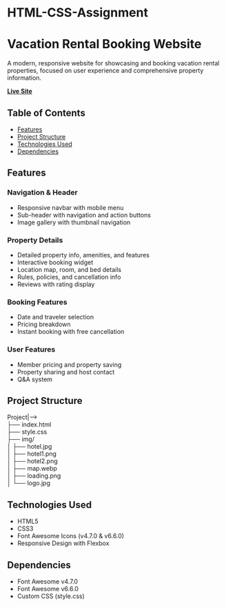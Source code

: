 # HTML-CSS-Assignment
# Vacation Rental Booking Website

A modern, responsive website for showcasing and booking vacation rental properties, focused on user experience and comprehensive property information.

**[Live Site](https://vacation-project-layout.netlify.app/)**

## Table of Contents
- [Features](#features)
- [Project Structure](#project-structure)
- [Technologies Used](#technologies-used)
- [Dependencies](#dependencies)

## Features

### Navigation & Header
- Responsive navbar with mobile menu
- Sub-header with navigation and action buttons
- Image gallery with thumbnail navigation

### Property Details
- Detailed property info, amenities, and features
- Interactive booking widget
- Location map, room, and bed details
- Rules, policies, and cancellation info
- Reviews with rating display

### Booking Features
- Date and traveler selection
- Pricing breakdown
- Instant booking with free cancellation

### User Features
- Member pricing and property saving
- Property sharing and host contact
- Q&A system

## Project Structure
 Project|--><br>
        ├── index.html<br>
        ├── style.css<br>
        ├── img/<br>
        │   ├── hotel.jpg<br>
        │   ├── hotel1.png<br>
        │   ├── hotel2.png<br>
        │   ├── map.webp<br>
        │   ├── loading.png<br>
        │   └── logo.jpg<br>


## Technologies Used
- HTML5
- CSS3
- Font Awesome Icons (v4.7.0 & v6.6.0)
- Responsive Design with Flexbox

## Dependencies
- Font Awesome v4.7.0
- Font Awesome v6.6.0
- Custom CSS (style.css)
